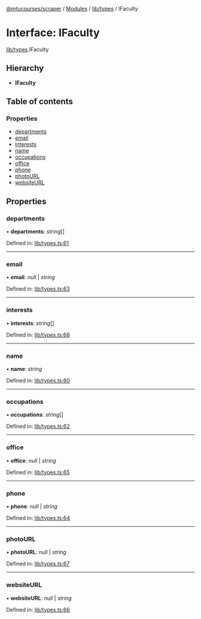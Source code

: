 [@mtucourses/scraper](../../README.md) / [Modules](../../modules.md) / [lib/types](../../modules/lib_types.md) / IFaculty

# Interface: IFaculty

[lib/types](../../modules/lib_types.md).IFaculty

## Hierarchy

* **IFaculty**

## Table of contents

### Properties

- [departments](types.ifaculty.md#departments)
- [email](types.ifaculty.md#email)
- [interests](types.ifaculty.md#interests)
- [name](types.ifaculty.md#name)
- [occupations](types.ifaculty.md#occupations)
- [office](types.ifaculty.md#office)
- [phone](types.ifaculty.md#phone)
- [photoURL](types.ifaculty.md#photourl)
- [websiteURL](types.ifaculty.md#websiteurl)

## Properties

### departments

• **departments**: *string*[]

Defined in: [lib/types.ts:61](https://github.com/Michigan-Tech-Courses/scrapper/blob/a7d155b/src/lib/types.ts#L61)

___

### email

• **email**: *null* \| *string*

Defined in: [lib/types.ts:63](https://github.com/Michigan-Tech-Courses/scrapper/blob/a7d155b/src/lib/types.ts#L63)

___

### interests

• **interests**: *string*[]

Defined in: [lib/types.ts:68](https://github.com/Michigan-Tech-Courses/scrapper/blob/a7d155b/src/lib/types.ts#L68)

___

### name

• **name**: *string*

Defined in: [lib/types.ts:60](https://github.com/Michigan-Tech-Courses/scrapper/blob/a7d155b/src/lib/types.ts#L60)

___

### occupations

• **occupations**: *string*[]

Defined in: [lib/types.ts:62](https://github.com/Michigan-Tech-Courses/scrapper/blob/a7d155b/src/lib/types.ts#L62)

___

### office

• **office**: *null* \| *string*

Defined in: [lib/types.ts:65](https://github.com/Michigan-Tech-Courses/scrapper/blob/a7d155b/src/lib/types.ts#L65)

___

### phone

• **phone**: *null* \| *string*

Defined in: [lib/types.ts:64](https://github.com/Michigan-Tech-Courses/scrapper/blob/a7d155b/src/lib/types.ts#L64)

___

### photoURL

• **photoURL**: *null* \| *string*

Defined in: [lib/types.ts:67](https://github.com/Michigan-Tech-Courses/scrapper/blob/a7d155b/src/lib/types.ts#L67)

___

### websiteURL

• **websiteURL**: *null* \| *string*

Defined in: [lib/types.ts:66](https://github.com/Michigan-Tech-Courses/scrapper/blob/a7d155b/src/lib/types.ts#L66)
